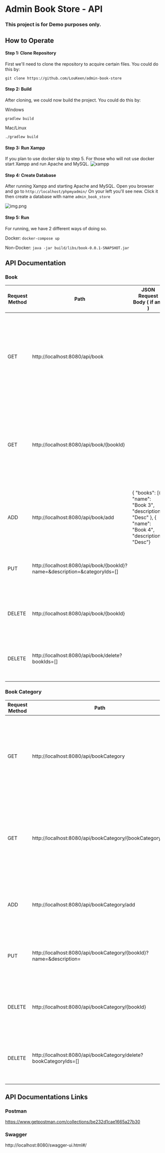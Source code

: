 # Admin Book Store - API

### This project is for Demo purposes only.

## How to Operate

#### Step 1: Clone Repository
First we'll need to clone the repository to acquire certain files. You could do this by:
````
git clone https://github.com/LouKeen/admin-book-store
````
#### Step 2: Build
After cloning, we could now build the project. You could do this by:

Windows
````
gradlew build
````

Mac/Linux
````
./gradlew build
````
#### Step 3: Run Xampp
If you plan to use docker skip to step 5. 
For those who will not use docker start Xampp and run Apache and MySQL.
![xampp](imgs/xampp.png)

#### Step 4: Create Database
After running Xampp and starting Apache and MySQL. 
Open you browser and go to `http://localhost/phpmyadmin/`
On your left you'll see new. 
Click it then create a database with name `admin_book_store`

![img.png](imgs/phpmyadmin.png)

#### Step 5: Run
For running, we have 2 different ways of doing so. 

Docker: `docker-compose up`

Non-Docker: `java -jar build/libs/book-0.0.1-SNAPSHOT.jar`

## API Documentation

### Book
| Request Method | Path | JSON Request Body ( if any ) | Response | Description |
| ---------------| ---- | ---------------------------- | -------- |------------ |
| GET | http://localhost:8080/api/book | | { "status": "OK", "message": "Successful in getting books", "result": {[{"id": 1, "name": "Book 1", "description": "Desc", "categories": []}]} | Get list of all books |
| GET | http://localhost:8080/api/book/{bookId} | | { "status": "OK", "message": "Successful in getting books", "result": [{"id": 1, "name": "Book 1", "description": "Desc", "categories": []}]} | Get a book based on Id |
| ADD | http://localhost:8080/api/book/add | { "books": [{ "name": "Book 3", "description": "Desc" }, { "name": "Book 4", "description": "Desc"} | { "status": "CREATED", "message": "Successful in creating book/s", "result": ""} | Add book/s |
| PUT | http://localhost:8080/api/book/{bookId}?name=&description=&categoryIds=[] | | { "status": "CREATED", "message": "Successful in creating book", "result": ""} | Update a book based on Id |
| DELETE | http://localhost:8080/api/book/{bookId} | | { "status": "CREATED", "message": "Successful in creating book", "result": ""} | Delete a book based on Id |
| DELETE | http://localhost:8080/api/book/delete?bookIds=[] | | { "status": "CREATED", "message": "Successful in creating book", "result": ""} | Delete books based on Ids |

### Book Category
| Request Method | Path | JSON Request Body ( if any ) | Response | Description |
| ---------------| ---- | ---------------------------- | -------- |------------ |
| GET | http://localhost:8080/api/bookCategory | | { "status": "OK", "message": "Successful in getting book categories", "result": {[{"id": 1, "name": "Category 1", "description": "Desc"}]} | Get list of all categories |
| GET | http://localhost:8080/api/bookCategory/{bookCategoryId} | | { "status": "OK", "message": "Successful in getting book category", "result": {"id": 1, "name": "Category 1", "description": "Desc"}} | Get a book category based on Id |
| ADD | http://localhost:8080/api/bookCategory/add | { "booksCategories": [{ "name": "Category 3", "description": "Desc" }]} | { "status": "CREATED", "message": "Successful in creating book category/ies ", "result": ""} | Add bookcategories |
| PUT | http://localhost:8080/api/bookCategory/{bookId}?name=&description= | | { "status": "OK", "message": "Successful in updating book category ", "result": ""} | Update a book based on Id |
| DELETE | http://localhost:8080/api/bookCategory/{bookId} | | { "status": "OK", "message": "Successful in deleting book category ", "result": ""} | Delete a book category based on Id |
| DELETE | http://localhost:8080/api/bookCategory/delete?bookCategoryIds=[] | | { "status": "OK", "message": "Successful in deleting book category ", "result": ""} | Delete book categories based on Ids |

## API Documentations Links

### Postman
https://www.getpostman.com/collections/be232d1cae1665a27b30

### Swagger
http://localhost:8080/swagger-ui.html#/